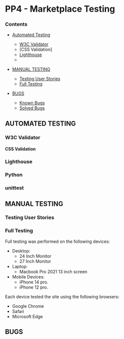 # PP4 - Marketplace Testing

### Contents
* [Automated Testing](#automated-testing)
  * [W3C Validator](#w3c-validator)
  * [CSS Validation]
  * [Lighthouse](#lighthouse)
  *


* [MANUAL TESTING](#manual-testing)
  * [Testing User Stories](#testing-user-stories)
  * [Full Testing](#full-testing)

* [BUGS](#bugs)
  * [Known Bugs](#known-bugs)
  * [Solved Bugs](#solved-bugs)

## AUTOMATED TESTING

###  W3C Validator


#### CSS Validation


### Lighthouse


### Python 


### unittest


## MANUAL TESTING

### Testing User Stories




### Full Testing

Full testing was performed on the following devices:

* Desktop:
  * 24 Inch Monitor
  * 27 Inch Monitor
* Laptop:
  * Macbook Pro 2021 13 inch screen
* Mobile Devices:
  * iPhone 14 pro.
  * iPhone 12 pro.

Each device tested the site using the following browsers:

* Google Chrome
* Safari
* Microsoft Edge



## BUGS

